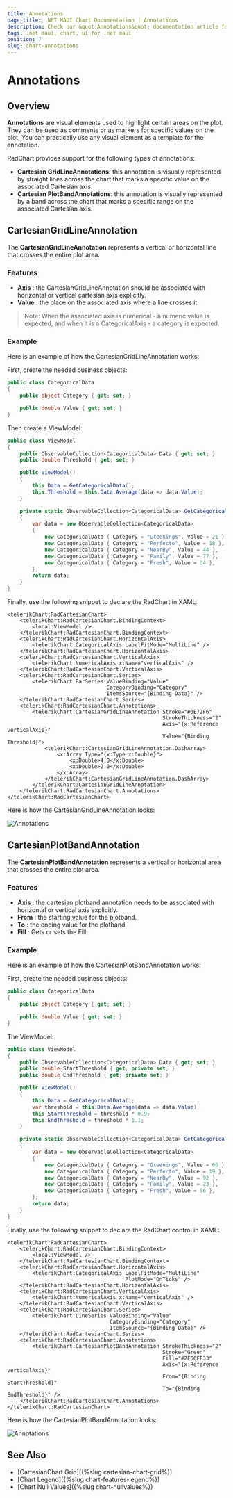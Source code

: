 ```yaml
---
title: Annotations
page_title: .NET MAUI Chart Documentation | Annotations
description: Check our &quot;Annotations&quot; documentation article for Telerik Chart for .NET MAUI.
tags: .net maui, chart, ui for .net maui
position: 7
slug: chart-annotations
---
```


# Annotations 

## Overview

**Annotations** are visual elements used to highlight certain areas on the plot. They can be used as comments or as markers for specific values on the plot. You can practically use any visual element as a template for the annotation.

RadChart provides support for the following types of annotations:

- **Cartesian GridLineAnnotations**: this annotation is visually represented by straight lines across the chart that marks a specific value on the associated Cartesian axis.
- **Cartesian PlotBandAnnotations**: this annotation is visually represented by a band across the chart that marks a specific range on the associated Cartesian axis.

## CartesianGridLineAnnotation

The **CartesianGridLineAnnotation** represents a vertical or horizontal line that crosses the entire plot area.

### Features

- **Axis** : the CartesianGridLineAnnotation should be associated with horizontal or vertical cartesian axis explicitly.
- **Value** : the place on the associated axis where a line crosses it.

> Note: When the associated axis is numerical - a numeric value is expected, and when it is a CategoricalAxis - a category is expected. 

### Example

Here is an example of how the CartesianGridLineAnnotation works:

First, create the needed business objects:

```C#
public class CategoricalData
{
    public object Category { get; set; }

    public double Value { get; set; }
}
```

Then create a ViewModel:

```C#
public class ViewModel
{
    public ObservableCollection<CategoricalData> Data { get; set; }
    public double Threshold { get; set; }

    public ViewModel()
    {
        this.Data = GetCategoricalData();
        this.Threshold = this.Data.Average(data => data.Value);
    }

    private static ObservableCollection<CategoricalData> GetCategoricalData()
    {
        var data = new ObservableCollection<CategoricalData>
        {
            new CategoricalData { Category = "Greenings", Value = 21 },
            new CategoricalData { Category = "Perfecto", Value = 18 },
            new CategoricalData { Category = "NearBy", Value = 44 },
            new CategoricalData { Category = "Family", Value = 77 },
            new CategoricalData { Category = "Fresh", Value = 34 },
        };
        return data;
    }
}
```

Finally, use the following snippet to declare the RadChart in XAML:

```XAML
<telerikChart:RadCartesianChart>
    <telerikChart:RadCartesianChart.BindingContext>
        <local:ViewModel />
    </telerikChart:RadCartesianChart.BindingContext>
    <telerikChart:RadCartesianChart.HorizontalAxis>
        <telerikChart:CategoricalAxis LabelFitMode="MultiLine" />
    </telerikChart:RadCartesianChart.HorizontalAxis>
    <telerikChart:RadCartesianChart.VerticalAxis>
        <telerikChart:NumericalAxis x:Name="verticalAxis" />
    </telerikChart:RadCartesianChart.VerticalAxis>
    <telerikChart:RadCartesianChart.Series>
        <telerikChart:BarSeries ValueBinding="Value"
                                CategoryBinding="Category"
                                ItemsSource="{Binding Data}" />
    </telerikChart:RadCartesianChart.Series>
    <telerikChart:RadCartesianChart.Annotations>
        <telerikChart:CartesianGridLineAnnotation Stroke="#0E72F6" 
                                                  StrokeThickness="2"
                                                  Axis="{x:Reference verticalAxis}"
                                                  Value="{Binding Threshold}">
            <telerikChart:CartesianGridLineAnnotation.DashArray>
                <x:Array Type="{x:Type x:Double}">
                    <x:Double>4.0</x:Double>
                    <x:Double>2.0</x:Double>
                </x:Array>
            </telerikChart:CartesianGridLineAnnotation.DashArray>
        </telerikChart:CartesianGridLineAnnotation>
    </telerikChart:RadCartesianChart.Annotations>
</telerikChart:RadCartesianChart>
```

Here is how the CartesianGridLineAnnotation looks:

![Annotations](images/chart-annotations-grid-line-examples.png)

## CartesianPlotBandAnnotation

The **CartesianPlotBandAnnotation** represents a vertical or horizontal area that crosses the entire plot area.  

### Features

- **Axis** : the cartesian plotband annotation needs to be associated with horizontal or vertical axis explicitly.
- **From** : the starting value for the plotband.
- **To** : the ending value for the plotband.
- **Fill** :  Gets or sets the Fill. 

### Example

Here is an example of how the CartesianPlotBandAnnotation works:

First, create the needed business objects:

```C#
public class CategoricalData
{
    public object Category { get; set; }

    public double Value { get; set; }
}
```

The ViewModel:

```C#
public class ViewModel
{
    public ObservableCollection<CategoricalData> Data { get; set; }
    public double StartThreshold { get; private set; }
    public double EndThreshold { get; private set; }

    public ViewModel()
    {
        this.Data = GetCategoricalData();
        var threshold = this.Data.Average(data => data.Value);
        this.StartThreshold = threshold * 0.9;
        this.EndThreshold = threshold * 1.1;
    }

    private static ObservableCollection<CategoricalData> GetCategoricalData()
    {
        var data = new ObservableCollection<CategoricalData>
        {
            new CategoricalData { Category = "Greenings", Value = 66 },
            new CategoricalData { Category = "Perfecto", Value = 19 },
            new CategoricalData { Category = "NearBy", Value = 92 },
            new CategoricalData { Category = "Family", Value = 23 },
            new CategoricalData { Category = "Fresh", Value = 56 },
        };
        return data;
    }
}
```

Finally, use the following snippet to declare the RadChart control in XAML:

```XAML
<telerikChart:RadCartesianChart>
    <telerikChart:RadCartesianChart.BindingContext>
        <local:ViewModel />
    </telerikChart:RadCartesianChart.BindingContext>
    <telerikChart:RadCartesianChart.HorizontalAxis>
        <telerikChart:CategoricalAxis LabelFitMode="MultiLine"
                                      PlotMode="OnTicks" />
    </telerikChart:RadCartesianChart.HorizontalAxis>
    <telerikChart:RadCartesianChart.VerticalAxis>
        <telerikChart:NumericalAxis x:Name="verticalAxis" />
    </telerikChart:RadCartesianChart.VerticalAxis>
    <telerikChart:RadCartesianChart.Series>
        <telerikChart:LineSeries ValueBinding="Value"
                                 CategoryBinding="Category"
                                 ItemsSource="{Binding Data}" />
    </telerikChart:RadCartesianChart.Series>
    <telerikChart:RadCartesianChart.Annotations>
        <telerikChart:CartesianPlotBandAnnotation StrokeThickness="2"
                                                  Stroke="Green"
                                                  Fill="#2F66FF33"
                                                  Axis="{x:Reference verticalAxis}"
                                                  From="{Binding StartThreshold}"
                                                  To="{Binding EndThreshold}" />
    </telerikChart:RadCartesianChart.Annotations>
</telerikChart:RadCartesianChart>
```

Here is how the CartesianPlotBandAnnotation looks:

![Annotations](images/chart-annotations-plot-band-example.png)

## See Also

- [CartesianChart Grid]({%slug cartesian-chart-grid%})
- [Chart Legend]({%slug chart-features-legend%})
- [Chart Null Values]({%slug chart-nullvalues%})

